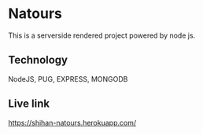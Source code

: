 # Natours

This is a serverside rendered project powered by node js.

## Technology
NodeJS, PUG, EXPRESS, MONGODB

## Live link
https://shihan-natours.herokuapp.com/
